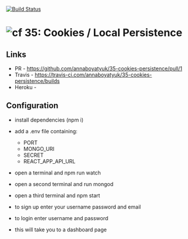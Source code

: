 [![Build Status](https://travis-ci.com/annaboyatyuk/35-cookies-persistence.svg?branch=master)](https://travis-ci.com/annaboyatyuk/35-cookies-persistence)


![cf](http://i.imgur.com/7v5ASc8.png) 35: Cookies / Local Persistence
===

## Links
  * PR - https://github.com/annaboyatyuk/35-cookies-persistence/pull/1
  * Travis - https://travis-ci.com/annaboyatyuk/35-cookies-persistence/builds
  * Heroku - 


## Configuration

* install dependencies (npm i)

* add a .env file containing:
  - PORT
  - MONGO_URI
  - SECRET
  - REACT_APP_API_URL

* open a terminal and npm run watch
* open a second terminal and run mongod
* open a third terminal and npm start

* to sign up enter your username password and email
* to login enter username and password

* this will take you to a dashboard page


